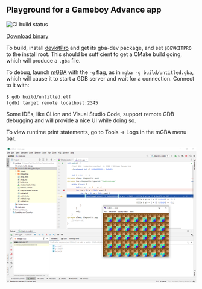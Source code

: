 ## Playground for a Gameboy Advance app

![CI build status](https://github.com/pmer/gba/actions/workflows/build.yml/badge.svg)

[Download binary](https://nightly.link/pmer/gba/workflows/build/main/untitled.gba.zip)

To build, install [devkitPro](https://devkitpro.org/wiki/Getting_Started) and
get its gba-dev package, and set `$DEVKITPRO` to the install root. This should
be sufficient to get a CMake build going, which will produce a `.gba` file.

To debug, launch [mGBA](https://mgba.io/) with the `-g` flag,  as in `mgba -g
build/untitled.gba`, which will cause it to start a GDB server and wait for a
connection.  Connect to it with:

```
$ gdb build/untitled.elf
(gdb) target remote localhost:2345
```

Some IDEs, like CLion and Visual Studio Code, support remote GDB debugging and
will provide a nice UI while doing so.

To view runtime print statements, go to Tools -> Logs in the mGBA menu bar.

![Example image of debugging with CLion](img/debugging.png)
